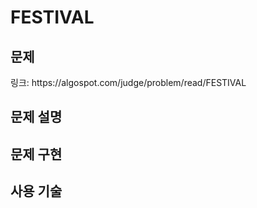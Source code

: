 # FESTIVAL

<h2> 문제 </h2>
링크: https://algospot.com/judge/problem/read/FESTIVAL

<h2> 문제 설명 </h2>

<h2> 문제 구현 </h2>

<h2> 사용 기술 </h2>
